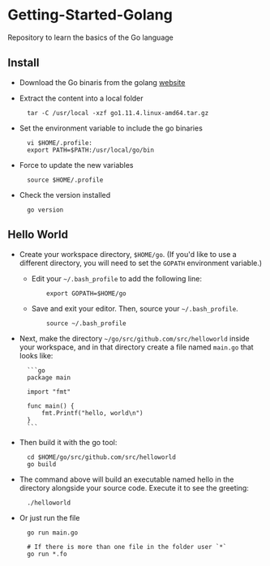 # Getting-Started-Golang
Repository to learn the basics of the Go language

## Install

- Download the Go binaris from the golang [website](https://golang.org/dl/)
- Extract the content into a local folder

        tar -C /usr/local -xzf go1.11.4.linux-amd64.tar.gz

- Set the environment variable to include the go binaries

        vi $HOME/.profile:
        export PATH=$PATH:/usr/local/go/bin

- Force to update the new variables

        source $HOME/.profile

- Check the version installed

        go version

## Hello World

- Create your workspace directory, `$HOME/go`. (If you'd like to use a different directory, you will need to set the `GOPATH` environment variable.)

  - Edit your `~/.bash_profile` to add the following line:

            export GOPATH=$HOME/go

  - Save and exit your editor. Then, source your `~/.bash_profile`.

            source ~/.bash_profile

- Next, make the directory `~/go/src/github.com/src/helloworld` inside your workspace, and in that directory create a file named `main.go` that looks like:

        ```go
        package main

        import "fmt"

        func main() {
            fmt.Printf("hello, world\n")
        }
        ```

- Then build it with the go tool:

        cd $HOME/go/src/github.com/src/helloworld
        go build

- The command above will build an executable named hello in the directory alongside your source code. Execute it to see the greeting:

        ./helloworld

- Or just run the file

        go run main.go

        # If there is more than one file in the folder user `*`
        go run *.fo
